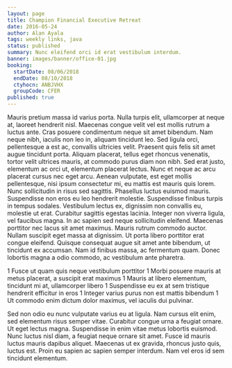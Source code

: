 ```yaml
---
layout: page
title: Champion Financial Executive Retreat
date: 2016-05-24
author: Alan Ayala
tags: weekly links, java
status: published
summary: Nunc eleifend orci id erat vestibulum interdum.
banner: images/banner/office-01.jpg
booking:
  startDate: 08/06/2018
  endDate: 08/10/2018
  ctyhocn: ANBJVHX
  groupCode: CFER
published: true
---
```

Mauris pretium massa id varius porta. Nulla turpis elit, ullamcorper at neque at, laoreet hendrerit nisl. Maecenas congue velit vel est mollis rutrum a luctus ante. Cras posuere condimentum neque sit amet bibendum. Nam neque nibh, iaculis non leo in, aliquam tincidunt leo. Sed ligula orci, pellentesque a est ac, convallis ultricies velit. Praesent quis felis sit amet augue tincidunt porta. Aliquam placerat, tellus eget rhoncus venenatis, tortor velit ultrices mauris, at commodo purus diam non nibh. Sed erat justo, elementum ac orci ut, elementum placerat lectus. Nunc et neque ac arcu placerat cursus nec eget arcu. Aenean vulputate, est eget mollis pellentesque, nisi ipsum consectetur mi, eu mattis est mauris quis lorem.
Nunc sollicitudin in risus sed sagittis. Phasellus luctus euismod mauris. Suspendisse non eros eu leo hendrerit molestie. Suspendisse finibus turpis in tempus sodales. Vestibulum lectus ex, dignissim non convallis eu, molestie ut erat. Curabitur sagittis egestas lacinia. Integer non viverra ligula, vel faucibus magna. In ac sapien sed neque sollicitudin eleifend. Maecenas porttitor nec lacus sit amet maximus. Mauris rutrum commodo auctor. Nullam suscipit eget massa at dignissim. Ut porta libero porttitor erat congue eleifend. Quisque consequat augue sit amet ante bibendum, ut tincidunt ex accumsan. Nam id finibus massa, ac fermentum quam. Donec lobortis magna a odio commodo, ac vestibulum ante pharetra.

1 Fusce ut quam quis neque vestibulum porttitor
1 Morbi posuere mauris at metus placerat, a suscipit erat maximus
1 Mauris at libero elementum, tincidunt mi at, ullamcorper libero
1 Suspendisse eu ex at sem tristique hendrerit efficitur in eros
1 Integer varius purus non est mattis bibendum
1 Ut commodo enim dictum dolor maximus, vel iaculis dui pulvinar.

Sed non odio eu nunc vulputate varius eu at ligula. Nam cursus elit enim, sed elementum risus semper vitae. Curabitur congue urna a feugiat ornare. Ut eget lectus magna. Suspendisse in enim vitae metus lobortis euismod. Nunc luctus nisl diam, a feugiat neque ornare sit amet. Fusce id mauris luctus mauris dapibus aliquet. Maecenas ut ex gravida, rhoncus justo quis, luctus est. Proin eu sapien ac sapien semper interdum. Nam vel eros id sem tincidunt elementum.

